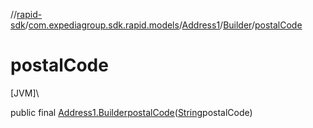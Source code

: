 //[rapid-sdk](../../../../index.md)/[com.expediagroup.sdk.rapid.models](../../index.md)/[Address1](../index.md)/[Builder](index.md)/[postalCode](postal-code.md)

# postalCode

[JVM]\

public final [Address1.Builder](index.md)[postalCode](postal-code.md)([String](https://docs.oracle.com/javase/8/docs/api/java/lang/String.html)postalCode)
